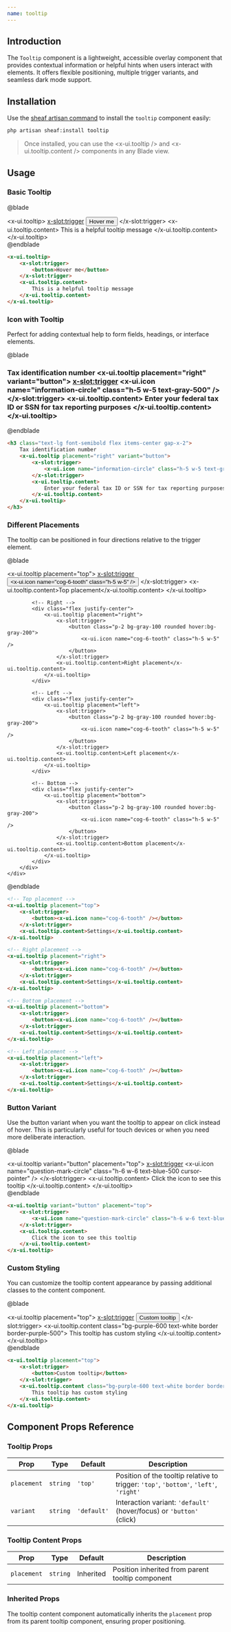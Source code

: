 ```yaml
---
name: tooltip
---
```


## Introduction

The `Tooltip` component is a lightweight, accessible overlay component that provides contextual information or helpful hints when users interact with elements. It offers flexible positioning, multiple trigger variants, and seamless dark mode support.


## Installation

Use the [sheaf artisan command](/docs/guides/cli-installation#content-component-management) to install the `tooltip` component easily:

```bash
php artisan sheaf:install tooltip
```

> Once installed, you can use the <x-ui.tooltip /> and <x-ui.tooltip.content /> components in any Blade view.

## Usage

### Basic Tooltip

@blade
<x-demo>
    <div class="w-full flex justify-center py-8">
        <x-ui.tooltip>
            <x-slot:trigger>
                <button class="px-4 py-2 bg-blue-500 text-white rounded hover:bg-blue-600">
                    Hover me
                </button>
            </x-slot:trigger>
            <x-ui.tooltip.content>
                This is a helpful tooltip message
            </x-ui.tooltip.content>
        </x-ui.tooltip>
    </div>
</x-demo>
@endblade

```html
<x-ui.tooltip>
    <x-slot:trigger>
        <button>Hover me</button>
    </x-slot:trigger>
    <x-ui.tooltip.content>
        This is a helpful tooltip message
    </x-ui.tooltip.content>
</x-ui.tooltip>
```

### Icon with Tooltip

Perfect for adding contextual help to form fields, headings, or interface elements.

@blade
<x-demo>
    <div class="w-full py-8">
        <h3 class="text-lg font-semibold flex items-center gap-x-2">
            Tax identification number
            <x-ui.tooltip placement="right" variant="button">
                <x-slot:trigger>
                    <x-ui.icon name="information-circle" class="h-5 w-5 text-gray-500" />
                </x-slot:trigger>
                <x-ui.tooltip.content>
                    Enter your federal tax ID or SSN for tax reporting purposes
                </x-ui.tooltip.content>
            </x-ui.tooltip>
        </h3>
    </div>
</x-demo>
@endblade

```html
<h3 class="text-lg font-semibold flex items-center gap-x-2">
    Tax identification number
    <x-ui.tooltip placement="right" variant="button">
        <x-slot:trigger>
            <x-ui.icon name="information-circle" class="h-5 w-5 text-gray-500" />
        </x-slot:trigger>
        <x-ui.tooltip.content>
            Enter your federal tax ID or SSN for tax reporting purposes
        </x-ui.tooltip.content>
    </x-ui.tooltip>
</h3>
```

### Different Placements

The tooltip can be positioned in four directions relative to the trigger element.

@blade
<x-demo>
    <div class="w-full py-16">
        <div class="grid grid-cols-2 gap-8 max-w-md mx-auto">
            <!-- Top -->
            <div class="flex justify-center">
                <x-ui.tooltip placement="top">
                    <x-slot:trigger>
                        <button class="p-2 bg-gray-100 rounded hover:bg-gray-200">
                            <x-ui.icon name="cog-6-tooth" class="h-5 w-5" />
                        </button>
                    </x-slot:trigger>
                    <x-ui.tooltip.content>Top placement</x-ui.tooltip.content>
                </x-ui.tooltip>
            </div>

            <!-- Right -->
            <div class="flex justify-center">
                <x-ui.tooltip placement="right">
                    <x-slot:trigger>
                        <button class="p-2 bg-gray-100 rounded hover:bg-gray-200">
                            <x-ui.icon name="cog-6-tooth" class="h-5 w-5" />
                        </button>
                    </x-slot:trigger>
                    <x-ui.tooltip.content>Right placement</x-ui.tooltip.content>
                </x-ui.tooltip>
            </div>

            <!-- Left -->
            <div class="flex justify-center">
                <x-ui.tooltip placement="left">
                    <x-slot:trigger>
                        <button class="p-2 bg-gray-100 rounded hover:bg-gray-200">
                            <x-ui.icon name="cog-6-tooth" class="h-5 w-5" />
                        </button>
                    </x-slot:trigger>
                    <x-ui.tooltip.content>Left placement</x-ui.tooltip.content>
                </x-ui.tooltip>
            </div>

            <!-- Bottom -->
            <div class="flex justify-center">
                <x-ui.tooltip placement="bottom">
                    <x-slot:trigger>
                        <button class="p-2 bg-gray-100 rounded hover:bg-gray-200">
                            <x-ui.icon name="cog-6-tooth" class="h-5 w-5" />
                        </button>
                    </x-slot:trigger>
                    <x-ui.tooltip.content>Bottom placement</x-ui.tooltip.content>
                </x-ui.tooltip>
            </div>
        </div>
    </div>
</x-demo>
@endblade

```html
<!-- Top placement -->
<x-ui.tooltip placement="top">
    <x-slot:trigger>
        <button><x-ui.icon name="cog-6-tooth" /></button>
    </x-slot:trigger>
    <x-ui.tooltip.content>Settings</x-ui.tooltip.content>
</x-ui.tooltip>

<!-- Right placement -->
<x-ui.tooltip placement="right">
    <x-slot:trigger>
        <button><x-ui.icon name="cog-6-tooth" /></button>
    </x-slot:trigger>
    <x-ui.tooltip.content>Settings</x-ui.tooltip.content>
</x-ui.tooltip>

<!-- Bottom placement -->
<x-ui.tooltip placement="bottom">
    <x-slot:trigger>
        <button><x-ui.icon name="cog-6-tooth" /></button>
    </x-slot:trigger>
    <x-ui.tooltip.content>Settings</x-ui.tooltip.content>
</x-ui.tooltip>

<!-- Left placement -->
<x-ui.tooltip placement="left">
    <x-slot:trigger>
        <button><x-ui.icon name="cog-6-tooth" /></button>
    </x-slot:trigger>
    <x-ui.tooltip.content>Settings</x-ui.tooltip.content>
</x-ui.tooltip>
```

### Button Variant

Use the button variant when you want the tooltip to appear on click instead of hover. This is particularly useful for touch devices or when you need more deliberate interaction.

@blade
<x-demo>
    <div class="w-full flex justify-center py-8">
        <x-ui.tooltip variant="button" placement="top">
            <x-slot:trigger>
                <x-ui.icon name="question-mark-circle" class="h-6 w-6 text-blue-500 cursor-pointer" />
            </x-slot:trigger>
            <x-ui.tooltip.content>
                Click the icon to see this tooltip
            </x-ui.tooltip.content>
        </x-ui.tooltip>
    </div>
</x-demo>
@endblade

```html
<x-ui.tooltip variant="button" placement="top">
    <x-slot:trigger>
        <x-ui.icon name="question-mark-circle" class="h-6 w-6 text-blue-500 cursor-pointer" />
    </x-slot:trigger>
    <x-ui.tooltip.content>
        Click the icon to see this tooltip
    </x-ui.tooltip.content>
</x-ui.tooltip>
```

### Custom Styling

You can customize the tooltip content appearance by passing additional classes to the content component.

@blade
<x-demo>
    <div class="w-full flex justify-center py-8">
        <x-ui.tooltip placement="top">
            <x-slot:trigger>
                <button class="px-4 py-2 bg-purple-500 text-white rounded hover:bg-purple-600">
                    Custom tooltip
                </button>
            </x-slot:trigger>
            <x-ui.tooltip.content class="bg-purple-600 text-white border border-purple-500">
                This tooltip has custom styling
            </x-ui.tooltip.content>
        </x-ui.tooltip>
    </div>
</x-demo>
@endblade

```html
<x-ui.tooltip placement="top">
    <x-slot:trigger>
        <button>Custom tooltip</button>
    </x-slot:trigger>
    <x-ui.tooltip.content class="bg-purple-600 text-white border border-purple-500">
        This tooltip has custom styling
    </x-ui.tooltip.content>
</x-ui.tooltip>
```

## Component Props Reference

### Tooltip Props

| Prop | Type | Default | Description |
|------|------|---------|-------------|
| `placement` | `string` | `'top'` | Position of the tooltip relative to trigger: `'top'`, `'bottom'`, `'left'`, `'right'` |
| `variant` | `string` | `'default'` | Interaction variant: `'default'` (hover/focus) or `'button'` (click) |

### Tooltip Content Props

| Prop | Type | Default | Description |
|------|------|---------|-------------|
| `placement` | `string` | Inherited | Position inherited from parent tooltip component |

### Inherited Props

The tooltip content component automatically inherits the `placement` prop from its parent tooltip component, ensuring proper positioning.
